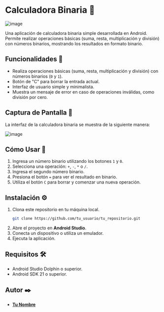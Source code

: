 
# Calculadora Binaria 📱

![image](https://github.com/user-attachments/assets/fe6cc73b-92de-4f96-bfb3-69eec86ec31b)

Una aplicación de calculadora binaria simple desarrollada en Android. Permite realizar operaciones básicas (suma, resta, multiplicación y división) con números binarios, mostrando los resultados en formato binario.

## Funcionalidades 🚀

- Realiza operaciones básicas (suma, resta, multiplicación y división) con números binarios (`0` y `1`).
- Botón de "C" para borrar la entrada actual.
- Interfaz de usuario simple y minimalista.
- Muestra un mensaje de error en caso de operaciones inválidas, como división por cero.

## Captura de Pantalla 📸

La interfaz de la calculadora binaria se muestra de la siguiente manera:

![image](https://github.com/user-attachments/assets/fe6cc73b-92de-4f96-bfb3-69eec86ec31b)

## Cómo Usar 📝

1. Ingresa un número binario utilizando los botones `1` y `0`.
2. Selecciona una operación: `+`, `-`, `*` o `/`.
3. Ingresa el segundo número binario.
4. Presiona el botón `=` para ver el resultado en binario.
5. Utiliza el botón `C` para borrar y comenzar una nueva operación.

## Instalación ⚙️

1. Clona este repositorio en tu máquina local.
   ```bash
   git clone https://github.com/tu_usuario/tu_repositorio.git
   ```
2. Abre el proyecto en **Android Studio**.
3. Conecta un dispositivo o utiliza un emulador.
4. Ejecuta la aplicación.

## Requisitos 🛠️

- Android Studio Dolphin o superior.
- Android SDK 21 o superior.

## Autor ✒️

- **[Tu Nombre](https://github.com/tu_usuario)**
